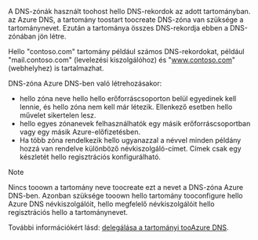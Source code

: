 A DNS-zónák használt toohost hello DNS-rekordok az adott tartományban. az Azure DNS, a tartomány toostart toocreate DNS-zóna van szüksége a tartománynevet. Ezután a tartománya összes DNS-rekordja ebben a DNS-zónában jön létre.

Hello "contoso.com" tartomány például számos DNS-rekordokat, például "mail.contoso.com" (levelezési kiszolgálóhoz) és "www.contoso.com" (webhelyhez) is tartalmazhat.

DNS-zóna Azure DNS-ben való létrehozásakor:

* hello zóna neve hello hello erőforráscsoporton belül egyedinek kell lennie, és hello zóna nem kell már létezik. Ellenkező esetben hello művelet sikertelen lesz.
* hello egyes zónanevek felhasználhatók egy másik erőforráscsoportban vagy egy másik Azure-előfizetésben.
* Ha több zóna rendelkezik hello ugyanazzal a névvel minden példány hozzá van rendelve különböző névkiszolgáló-címet. Címek csak egy készletét hello regisztrációs konfigurálható.

> [!NOTE]
> Nincs tooown a tartomány neve toocreate ezt a nevet a DNS-zóna Azure DNS-ben. Azonban szüksége tooown hello tartomány tooconfigure hello Azure DNS névkiszolgálóit, hello megfelelő névkiszolgálóit hello regisztrációs hello a tartománynevet.
> 
> További információkért lásd: [delegálása a tartományi tooAzure DNS](../articles/dns/dns-domain-delegation.md).
